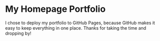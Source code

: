 <h1>My Homepage Portfolio</h1>
<p>I chose to deploy my portfolio to GitHub Pages, because GitHub makes it easy to keep everything in one place. Thanks for taking the time and dropping by! <p>

